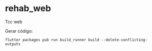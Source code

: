 # rehab_web

Tcc web


Gerar código:

    flutter packages pub run build_runner build --delete-conflicting-outputs